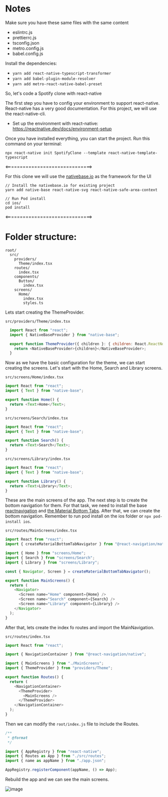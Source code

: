 
# Notes
 Make sure you have these same files with the same content
 * eslintrc.js
 * prettierrc.js
 * tsconfig.json
 * metro.config.js
 * babel.config.js

 Install the dependencies:
  * ```yarn add react-native-typescript-transformer```
  * ```yarn add babel-plugin-module-resolver```
  * ```yarn add metro-react-native-babel-preset```



So, let's code a Spotify clone with react-native

The first step you have to config your environment to support react-native. React-native
has a very good documentation. For this project, we will use the react-native-cli.

* Set up the environment with react-native: https://reactnative.dev/docs/environment-setup

Once you have installed everything, you can start the project. Run this command on your terminal:

```
npx react-native init SpotifyClone --template react-native-template-typescript  
```

<==============================>


For this clone we will use the [nativebase.io](https://docs.nativebase.io/) as the framework for the UI

```
// Install the nativebase.io for existing project
yarn add native-base react-native-svg react-native-safe-area-context
```

```
// Run Pod install
cd ios/
pod install
```


<==============================>

# Folder structure:

```
root/
  src/
    providers/
      Theme/index.tsx
    routes/
      index.tsx
    components/
      Button/
        index.tsx
    screens/
      Home/
        index.tsx
        styles.ts
```

Lets start creating the ThemeProvider.


```src/providers/Theme/index.tsx```

```javascript
  import React from "react";
  import { NativeBaseProvider } from "native-base";

  export function ThemeProvider({ children }: { children: React.ReactNode }) {
    return <NativeBaseProvider>{children}</NativeBaseProvider>;
  }
```

Now as we have the basic configuration for the theme, we can start creating the screens. Let's start with the Home, Search and Library screens.

```src/screens/Home/index.tsx```
```javascript
import React from "react";
import { Text } from "native-base";

export function Home() {
  return <Text>Home</Text>;
}
```


```src/screens/Search/index.tsx```
```javascript
import React from "react";
import { Text } from "native-base";

export function Search() {
  return <Text>Search</Text>;
}
```
```src/screens/Library/index.tsx```
```javascript
import React from "react";
import { Text } from "native-base";

export function Library() {
  return <Text>Library</Text>;
}
```

These are the main screens of the app. The next step is to create the bottom navigation for them. For that task, we need to install the base [reactnavigation](https://reactnavigation.org/docs/getting-started]) and [the Material Bottom Tabs](https://reactnavigation.org/docs/material-bottom-tab-navigator/). After that, we can create the bottom navigation. Remember to run pod install on the ios folder or ```npx pod-install ios```.


```src/routes/MainScreens/index.tsx```

```javascript
import React from "react";
import { createMaterialBottomTabNavigator } from "@react-navigation/material-bottom-tabs";

import { Home } from "screens/Home";
import { Search } from "screens/Search";
import { Library } from "screens/Library";

const { Navigator, Screen } = createMaterialBottomTabNavigator();

export function MainScreens() {
  return (
    <Navigator>
      <Screen name="Home" component={Home} />
      <Screen name="Search" component={Search} />
      <Screen name="Library" component={Library} />
    </Navigator>
  );
}
```

After that, lets create the index fo routes and import the MainNavigation.

```src/routes/index.tsx```
```javascript
import React from "react";

import { NavigationContainer } from "@react-navigation/native";

import { MainScreens } from "./MainScreens";
import { ThemeProvider } from "providers/Theme";

export function Routes() {
  return (
    <NavigationContainer>
      <ThemeProvider>
        <MainScreens />
      </ThemeProvider>
    </NavigationContainer>
  );
}
```

Then we can modify the ```root/index.js``` file to include the Routes.

```javascript
/**
 * @format
 */

import { AppRegistry } from "react-native";
import { Routes as App } from "./src/routes";
import { name as appName } from "./app.json";

AppRegistry.registerComponent(appName, () => App);
```
Rebuild the app and we can see the main screens.

![image](/docs/assets/created-first-ui-for-the-main-screens.png.png)
